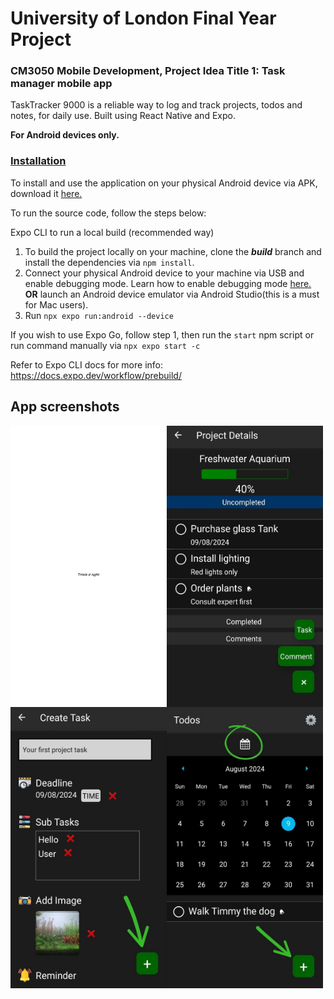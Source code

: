 # University of London Final Year Project
### CM3050 Mobile Development, Project Idea Title 1: Task manager mobile app

TaskTracker 9000 is a reliable way to log and track projects, todos and notes, for daily use. Built using React Native and Expo.

**For Android devices only.**

### <ins>Installation</ins> <br>
To install and use the application on your physical Android device via APK, download it [here.](https://drive.google.com/file/d/12Qerf0j8R8r2zSiWRSm3aHeckDIFFKsE/view?usp=sharing)

To run the source code, follow the steps below:

Expo CLI to run a local build (recommended way)

1. To build the project locally on your machine, clone the **_build_** branch and install the dependencies via `npm install`.
2. Connect your physical Android device to your machine via USB and enable debugging mode. Learn how to enable debugging mode [here.](https://www.youtube.com/watch?v=W7nkxS9LMXs) **OR** launch an Android device emulator via Android Studio(this is a must for Mac users).
3. Run `npx expo run:android --device`

If you wish to use Expo Go, follow step 1, then run the `start` npm script or run command manually via `npx expo start -c`

Refer to Expo CLI docs for more info: https://docs.expo.dev/workflow/prebuild/

## App screenshots
<a href="url"><img src="https://github.com/ShanTheShan/FYP/blob/builds/main/TaskTracker%209000/assets/splash.png" align="left" height="450" width="250" ></a>
<a href="url"><img src="https://github.com/ShanTheShan/FYP/blob/builds/main/TaskTracker%209000/assets/tutorial_projectDetails.jpg" align="left" height="450" width="250" ></a>
<a href="url"><img src="https://github.com/ShanTheShan/FYP/blob/builds/main/TaskTracker%209000/assets/tutorial_projectTask.jpg" align="left" height="450" width="250" ></a>
<a href="url"><img src="https://github.com/ShanTheShan/FYP/blob/builds/main/TaskTracker%209000/assets/tutorial_todo.jpg" align="left" height="450" width="250" ></a>

